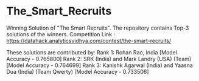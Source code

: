 # The_Smart_Recruits
Winning Solution of "The Smart Recruits". The repository contains Top-3 solutions of the winners. Competition Link : https://datahack.analyticsvidhya.com/contest/the-smart-recruits/

These solutions are contributed by:
Rank 1: Rohan Rao, India [Model Accuracy - 0.765800]
Rank 2: SRK (India) and Mark Landry (USA) (Team) [Model Accuracy - 0.764699]
Rank 3: Kanishk Agarwal (India)  and Yaasna Dua (India) (Team Qwerty) [Model Accuracy - 0.733506]
